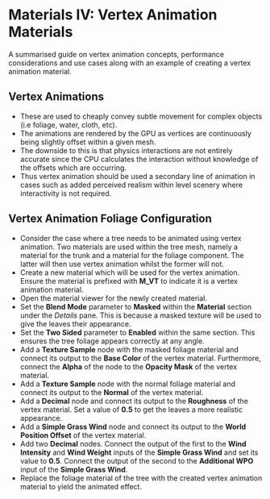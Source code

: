 # Materials IV: Vertex Animation Materials

A summarised guide on vertex animation concepts, performance considerations and use cases along with an example of creating a vertex animation material.

## Vertex Animations
   * These are used to cheaply convey subtle movement for complex objects (i.e foliage, water, cloth, etc).
   * The animations are rendered by the GPU as vertices are continuously being slightly offset within a given mesh.
   * The downside to this is that physics interactions are not entirely accurate since the CPU calculates the interaction without knowledge of the offsets which are occurring.
   * Thus vertex animation should be used a secondary line of animation in cases such as added perceived realism within level scenery where interactivity is not required.

## Vertex Animation Foliage Configuration
   * Consider the case where a tree needs to be animated using vertex animation. Two materials are used within the tree mesh, namely a material for the trunk and a material for the foliage component. The latter will then use vertex animation whilst the former will not.
   * Create a new material which will be used for the vertex animation. Ensure the material is prefixed with **M_VT** to indicate it is a vertex animation material.
   * Open the material viewer for the newly created material.
   * Set the **Blend Mode** parameter to **Masked** within the **Material** section under the *Details* pane. This is because a masked texture will be used to give the leaves their appearance.
   * Set the **Two Sided** parameter to **Enabled** within the same section. This ensures the tree foliage appears correctly at any angle.
   * Add a **Texture Sample** node with the masked foliage material and connect its output to the **Base Color** of the vertex material. Furthermore, connect the **Alpha** of the node to the **Opacity Mask** of the vertex material.
   * Add a **Texture Sample** node with the normal foliage material and connect its output to the **Normal** of the vertex material.
   * Add a **Decimal** node and connect its output to the **Roughness** of the vertex material. Set a value of **0.5** to get the leaves a more realistic appearance.
   * Add a **Simple Grass Wind** node and connect its output to the **World Position Offset** of the vertex material.
   * Add two **Decimal** nodes. Connect the output of the first to the **Wind Intensity** and **Wind Weight** inputs of the **Simple Grass Wind** and set its value to **0.5**. Connect the output of the second to the **Additional WPO** input of the **Simple Grass Wind**.
   * Replace the foliage material of the tree with the created vertex animation material to yield the animated effect.